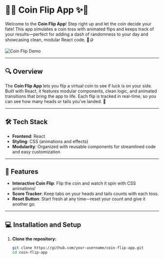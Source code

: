# 🎩✨ Coin Flip App ✨🎩

Welcome to the **Coin Flip App**! Step right up and let the coin decide your fate! This app simulates a coin toss with animated flips and keeps track of your results—perfect for adding a dash of randomness to your day and showcasing clean, modular React code. 🎲🪙

![Coin Flip Demo](https://i.giphy.com/media/v1.Y2lkPTc5MGI3NjExMWk1ZXphMW9pdThtbjg0NHFqNm5jY3doa3R0ZWp0aDBuYnMyMW52OSZlcD12MV9pbnRlcm5hbF9naWZfYnlfaWQmY3Q9Zw/Y9BywlPghzZKdt21AW/giphy.gif)

---

## 🔍 Overview
The **Coin Flip App** lets you flip a virtual coin to see if luck is on your side. Built with React, it features modular components, clean logic, and animated transitions that bring the app to life. Each flip is tracked in real-time, so you can see how many heads or tails you’ve landed. 🎯

---

## 🛠️ Tech Stack
- **Frontend**: React
- **Styling**: CSS (animations and effects)
- **Modularity**: Organized with reusable components for streamlined code and easy customization

---

## 🎩 Features
- **Interactive Coin Flip**: Flip the coin and watch it spin with CSS animations!
- **Score Tracker**: Keep tabs on your heads and tails counts with each toss.
- **Reset Button**: Start fresh at any time—reset your count and give it another go.

---

## 💻 Installation and Setup

1. **Clone the repository:**
   ```bash
   git clone https://github.com/your-username/coin-flip-app.git
   cd coin-flip-app
